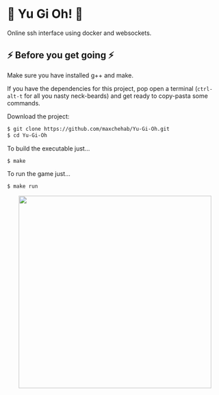 # 🎴 Yu Gi Oh! 🎴
Online ssh interface using docker and websockets.

## ⚡ Before you get going ⚡
Make sure you have installed g++ and make.

If you have the dependencies for this project, pop open a terminal (`ctrl-alt-t` for all you nasty neck-beards) and get ready to copy-pasta some commands.

Download the project:
```bash
$ git clone https://github.com/maxchehab/Yu-Gi-Oh.git
$ cd Yu-Gi-Oh
```

To build the executable just...
```bash
$ make
```
To run the game just...
```bash
$ make run
```
<p align="center">
  <img src="https://media.giphy.com/media/ArvQVNTOFnMyI/giphy.gif" width="450px" />
</p>
